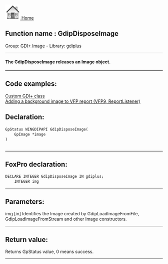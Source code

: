 [<img src="../../images/home.png"> Home ](https://github.com/VFPX/Win32API)  

## Function name : GdipDisposeImage
Group: [GDI+ Image](../../functions_group.md#GDIplus_Image)  -  Library: [gdiplus](../../../libraries.md#gdiplus)  
***  


#### The GdipDisposeImage releases an Image object.
***  


## Code examples:
[Custom GDI+ class](../../samples/sample_450.md)  
[Adding a background image to VFP report (VFP9, ReportListener)](../../samples/sample_562.md)  

## Declaration:
```foxpro  
GpStatus WINGDIPAPI GdipDisposeImage(
	GpImage *image
)
  
```  
***  


## FoxPro declaration:
```foxpro  
DECLARE INTEGER GdipDisposeImage IN gdiplus;
	INTEGER img  
```  
***  


## Parameters:
img
[in]  Identifies the Image created by GdipLoadImageFromFile, GdipLoadImageFromStream and other Image constructors.  
***  


## Return value:
Returns GpStatus value, 0 means success.  
***  

